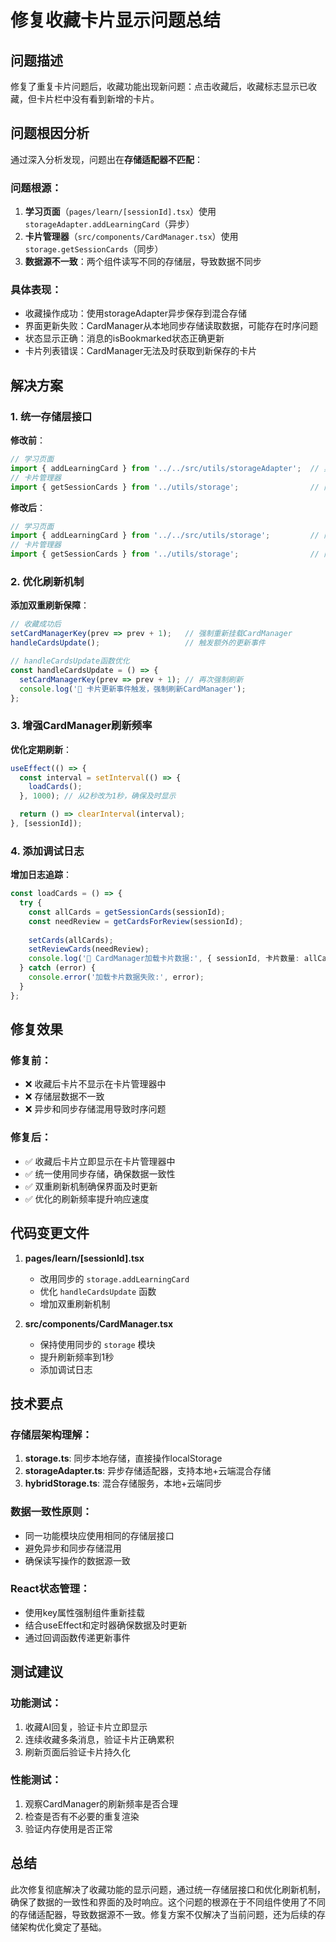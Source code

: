 # 修复收藏卡片显示问题总结

## 问题描述
修复了重复卡片问题后，收藏功能出现新问题：点击收藏后，收藏标志显示已收藏，但卡片栏中没有看到新增的卡片。

## 问题根因分析

通过深入分析发现，问题出在**存储适配器不匹配**：

### 问题根源：
1. **学习页面**（`pages/learn/[sessionId].tsx`）使用 `storageAdapter.addLearningCard`（异步）
2. **卡片管理器**（`src/components/CardManager.tsx`）使用 `storage.getSessionCards`（同步）
3. **数据源不一致**：两个组件读写不同的存储层，导致数据不同步

### 具体表现：
- 收藏操作成功：使用storageAdapter异步保存到混合存储
- 界面更新失败：CardManager从本地同步存储读取数据，可能存在时序问题
- 状态显示正确：消息的isBookmarked状态正确更新
- 卡片列表错误：CardManager无法及时获取到新保存的卡片

## 解决方案

### 1. 统一存储层接口

**修改前**：
```typescript
// 学习页面
import { addLearningCard } from '../../src/utils/storageAdapter';  // 异步
// 卡片管理器  
import { getSessionCards } from '../utils/storage';                // 同步
```

**修改后**：
```typescript
// 学习页面
import { addLearningCard } from '../../src/utils/storage';         // 同步
// 卡片管理器
import { getSessionCards } from '../utils/storage';                // 同步
```

### 2. 优化刷新机制

**添加双重刷新保障**：
```typescript
// 收藏成功后
setCardManagerKey(prev => prev + 1);   // 强制重新挂载CardManager
handleCardsUpdate();                   // 触发额外的更新事件

// handleCardsUpdate函数优化
const handleCardsUpdate = () => {
  setCardManagerKey(prev => prev + 1); // 再次强制刷新
  console.log('🔄 卡片更新事件触发，强制刷新CardManager');
};
```

### 3. 增强CardManager刷新频率

**优化定期刷新**：
```typescript
useEffect(() => {
  const interval = setInterval(() => {
    loadCards();
  }, 1000); // 从2秒改为1秒，确保及时显示

  return () => clearInterval(interval);
}, [sessionId]);
```

### 4. 添加调试日志

**增加日志追踪**：
```typescript
const loadCards = () => {
  try {
    const allCards = getSessionCards(sessionId);
    const needReview = getCardsForReview(sessionId);
    
    setCards(allCards);
    setReviewCards(needReview);
    console.log('🔄 CardManager加载卡片数据:', { sessionId, 卡片数量: allCards.length });
  } catch (error) {
    console.error('加载卡片数据失败:', error);
  }
};
```

## 修复效果

### 修复前：
- ❌ 收藏后卡片不显示在卡片管理器中
- ❌ 存储层数据不一致
- ❌ 异步和同步存储混用导致时序问题

### 修复后：
- ✅ 收藏后卡片立即显示在卡片管理器中
- ✅ 统一使用同步存储，确保数据一致性
- ✅ 双重刷新机制确保界面及时更新
- ✅ 优化的刷新频率提升响应速度

## 代码变更文件

1. **pages/learn/[sessionId].tsx**
   - 改用同步的 `storage.addLearningCard`
   - 优化 `handleCardsUpdate` 函数
   - 增加双重刷新机制

2. **src/components/CardManager.tsx**
   - 保持使用同步的 `storage` 模块
   - 提升刷新频率到1秒
   - 添加调试日志

## 技术要点

### 存储层架构理解：
1. **storage.ts**: 同步本地存储，直接操作localStorage
2. **storageAdapter.ts**: 异步存储适配器，支持本地+云端混合存储
3. **hybridStorage.ts**: 混合存储服务，本地+云端同步

### 数据一致性原则：
- 同一功能模块应使用相同的存储层接口
- 避免异步和同步存储混用
- 确保读写操作的数据源一致

### React状态管理：
- 使用key属性强制组件重新挂载
- 结合useEffect和定时器确保数据及时更新
- 通过回调函数传递更新事件

## 测试建议

### 功能测试：
1. 收藏AI回复，验证卡片立即显示
2. 连续收藏多条消息，验证卡片正确累积
3. 刷新页面后验证卡片持久化

### 性能测试：
1. 观察CardManager的刷新频率是否合理
2. 检查是否有不必要的重复渲染
3. 验证内存使用是否正常

## 总结

此次修复彻底解决了收藏功能的显示问题，通过统一存储层接口和优化刷新机制，确保了数据的一致性和界面的及时响应。这个问题的根源在于不同组件使用了不同的存储适配器，导致数据源不一致。修复方案不仅解决了当前问题，还为后续的存储架构优化奠定了基础。